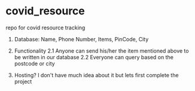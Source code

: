 # covid_resource
repo for covid resource tracking

1. Database:
Name, Phone Number, Items, PinCode, City

2. Functionality
 2.1 Anyone can send his/her the item mentioned above to be written in our database
 2.2 Everyone can query based on the postcode or city 

3. Hosting? 
   I don't have much idea about it but lets first complete the project
   
  

